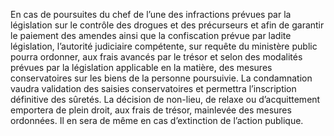 En cas de poursuites du chef de l’une des infractions prévues par la législation sur le contrôle des drogues et des précurseurs et afin de garantir le paiement des amendes ainsi que la confiscation prévue par ladite législation, l’autorité judiciaire compétente, sur requête du ministère public pourra ordonner, aux frais avancés par le trésor et selon des modalités prévues par la législation applicable en la matière, des mesures conservatoires sur les biens de la personne poursuivie.
La condamnation vaudra validation des saisies conservatoires et permettra l’inscription définitive des sûretés.
La décision de non-lieu, de relaxe ou d’acquittement emportera de plein droit, aux frais de trésor, mainlevée des mesures ordonnées. Il en sera de même en cas d’extinction de l’action publique.